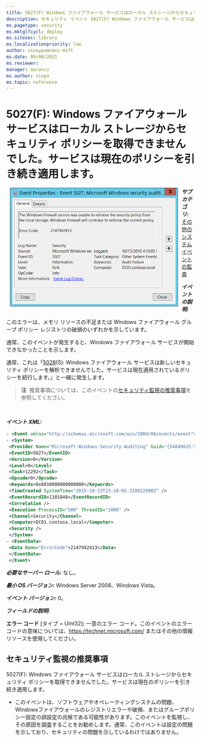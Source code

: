 ```yaml
---
title: 5027(F) Windows ファイアウォール サービスはローカル ストレージからセキュリティ ポリシーを取得できませんでした。サービスは現在のポリシーを引き続き適用します。
description: セキュリティ イベント 5027(F) Windows ファイアウォール サービスはローカル ストレージからセキュリティ ポリシーを取得できませんでしたの詳細。
ms.pagetype: security
ms.mktglfcycl: deploy
ms.sitesec: library
ms.localizationpriority: low
author: vinaypamnani-msft
ms.date: 09/08/2021
ms.reviewer: 
manager: aaroncz
ms.author: vinpa
ms.topic: reference
---
```


# 5027(F): Windows ファイアウォール サービスはローカル ストレージからセキュリティ ポリシーを取得できませんでした。サービスは現在のポリシーを引き続き適用します。


<img src="images/event-5027.png" alt="Event 5027 illustration" width="449" height="317" hspace="10" align="left" />

***サブカテゴリ:***&nbsp;[その他のシステム イベントの監査](audit-other-system-events.md)

***イベントの説明:***

このエラーは、メモリ リソースの不足または Windows ファイアウォール グループ ポリシー レジストリの破損のいずれかを示しています。

通常、このイベントが発生すると、Windows ファイアウォール サービスが開始できなかったことを示します。

通常、これは「[5028](event-5028.md)(S): Windows ファイアウォール サービスは新しいセキュリティ ポリシーを解析できませんでした。サービスは現在適用されているポリシーを続行します。」と一緒に発生します。

> **注**&nbsp;&nbsp;推奨事項については、このイベントの[セキュリティ監視の推奨事項](#security-monitoring-recommendations)を参照してください。

<br clear="all">

***イベント XML:***
```xml
- <Event xmlns="http://schemas.microsoft.com/win/2004/08/events/event">
- <System>
 <Provider Name="Microsoft-Windows-Security-Auditing" Guid="{54849625-5478-4994-A5BA-3E3B0328C30D}" /> 
 <EventID>5027</EventID> 
 <Version>0</Version> 
 <Level>0</Level> 
 <Task>12292</Task> 
 <Opcode>0</Opcode> 
 <Keywords>0x8010000000000000</Keywords> 
 <TimeCreated SystemTime="2015-10-13T23:10:05.318922900Z" /> 
 <EventRecordID>1101848</EventRecordID> 
 <Correlation /> 
 <Execution ProcessID="500" ThreadID="2000" /> 
 <Channel>Security</Channel> 
 <Computer>DC01.contoso.local</Computer> 
 <Security /> 
 </System>
- <EventData>
 <Data Name="ErrorCode">2147942413</Data> 
 </EventData>
 </Event>

```

***必要なサーバー ロール:*** なし。

***最小 OS バージョン:*** Windows Server 2008、Windows Vista。

***イベント バージョン:*** 0。

***フィールドの説明:***

**エラー コード** \[タイプ = UInt32\]**:** 一意のエラー コード。このイベントのエラー コードの意味については、<https://technet.microsoft.com/> またはその他の情報リソースを使用してください。

## セキュリティ監視の推奨事項

5027(F): Windows ファイアウォール サービスはローカル ストレージからセキュリティ ポリシーを取得できませんでした。サービスは現在のポリシーを引き続き適用します。

-   このイベントは、ソフトウェアやオペレーティングシステムの問題、Windowsファイアウォールのレジストリエラーや破損、またはグループポリシー設定の誤設定の兆候である可能性があります。このイベントを監視し、その原因を調査することをお勧めします。通常、このイベントは設定の問題を示しており、セキュリティの問題を示しているわけではありません。
